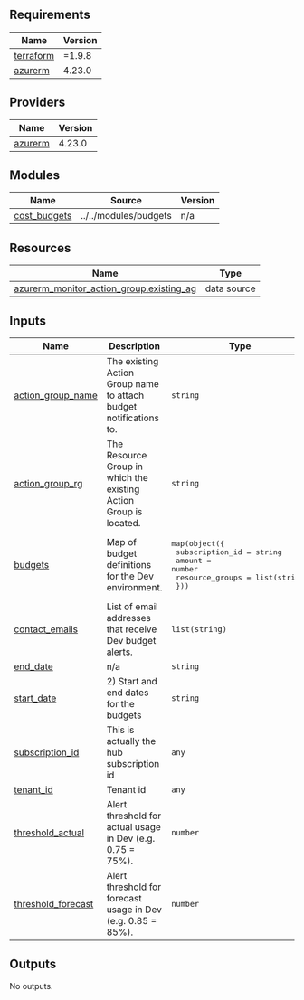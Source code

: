 <!-- BEGIN_TF_DOCS -->
## Requirements

| Name | Version |
|------|---------|
| <a name="requirement_terraform"></a> [terraform](#requirement\_terraform) | =1.9.8 |
| <a name="requirement_azurerm"></a> [azurerm](#requirement\_azurerm) | 4.23.0 |

## Providers

| Name | Version |
|------|---------|
| <a name="provider_azurerm"></a> [azurerm](#provider\_azurerm) | 4.23.0 |

## Modules

| Name | Source | Version |
|------|--------|---------|
| <a name="module_cost_budgets"></a> [cost\_budgets](#module\_cost\_budgets) | ../../modules/budgets | n/a |

## Resources

| Name | Type |
|------|------|
| [azurerm_monitor_action_group.existing_ag](https://registry.terraform.io/providers/hashicorp/azurerm/4.23.0/docs/data-sources/monitor_action_group) | data source |

## Inputs

| Name | Description | Type | Default | Required |
|------|-------------|------|---------|:--------:|
| <a name="input_action_group_name"></a> [action\_group\_name](#input\_action\_group\_name) | The existing Action Group name to attach budget notifications to. | `string` | n/a | yes |
| <a name="input_action_group_rg"></a> [action\_group\_rg](#input\_action\_group\_rg) | The Resource Group in which the existing Action Group is located. | `string` | n/a | yes |
| <a name="input_budgets"></a> [budgets](#input\_budgets) | Map of budget definitions for the Dev environment. | <pre>map(object({<br/>    subscription_id = string<br/>    amount          = number<br/>    resource_groups = list(string)<br/>  }))</pre> | `{}` | no |
| <a name="input_contact_emails"></a> [contact\_emails](#input\_contact\_emails) | List of email addresses that receive Dev budget alerts. | `list(string)` | <pre>[<br/>  "ALZ4LS@justice.gov.uk"<br/>]</pre> | no |
| <a name="input_end_date"></a> [end\_date](#input\_end\_date) | n/a | `string` | `"2026-03-31T00:00:00Z"` | no |
| <a name="input_start_date"></a> [start\_date](#input\_start\_date) | 2) Start and end dates for the budgets | `string` | `"2025-04-01T00:00:00Z"` | no |
| <a name="input_subscription_id"></a> [subscription\_id](#input\_subscription\_id) | This is actually the hub subscription id | `any` | n/a | yes |
| <a name="input_tenant_id"></a> [tenant\_id](#input\_tenant\_id) | Tenant id | `any` | n/a | yes |
| <a name="input_threshold_actual"></a> [threshold\_actual](#input\_threshold\_actual) | Alert threshold for actual usage in Dev (e.g. 0.75 = 75%). | `number` | `0.75` | no |
| <a name="input_threshold_forecast"></a> [threshold\_forecast](#input\_threshold\_forecast) | Alert threshold for forecast usage in Dev (e.g. 0.85 = 85%). | `number` | `0.85` | no |

## Outputs

No outputs.
<!-- END_TF_DOCS -->
